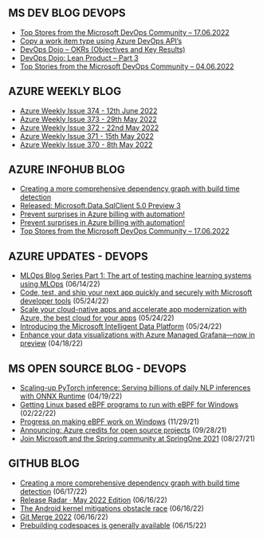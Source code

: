 ## MS DEV BLOG DEVOPS 

<!-- DEVBLOGDEVOPS:START -->
- [Top Stores from the Microsoft DevOps Community – 17.06.2022](https://devblogs.microsoft.com/devops/top-stores-from-the-microsoft-devops-community-17-06-2022/)
- [Copy a work item type using Azure DevOps API’s](https://devblogs.microsoft.com/devops/copy-a-work-item-type-using-azure-devops-apis-undocumented/)
- [DevOps Dojo – OKRs (Objectives and Key Results)](https://devblogs.microsoft.com/devops/devops-dojo-okrs-objectives-and-key-results/)
- [DevOps Dojo: Lean Product – Part 3](https://devblogs.microsoft.com/devops/devops-dojo-lean-product-part-3/)
- [Top Stories from the Microsoft DevOps Community – 04.06.2022](https://devblogs.microsoft.com/devops/top-stories-from-the-microsoft-devops-community-04-06-2022/)
<!-- DEVBLOGDEVOPS:END -->


## AZURE WEEKLY BLOG

<!-- AZUREWEEKLY:START -->
- [Azure Weekly Issue 374 - 12th June 2022](https://azureweekly.info/issue-374.html)
- [Azure Weekly Issue 373 - 29th May 2022](https://azureweekly.info/issue-373.html)
- [Azure Weekly Issue 372 - 22nd May 2022](https://azureweekly.info/issue-372.html)
- [Azure Weekly Issue 371 - 15th May 2022](https://azureweekly.info/issue-371.html)
- [Azure Weekly Issue 370 - 8th May 2022](https://azureweekly.info/issue-370.html)
<!-- AZUREWEEKLY:END -->

## AZURE INFOHUB BLOG 

<!-- AZUREINFOHUB:START -->
- [Creating a more comprehensive dependency graph with build time detection](https://github.blog/2022-06-17-creating-comprehensive-dependency-graph-build-time-detection/)
- [Released: Microsoft.Data.SqlClient 5.0 Preview 3](https://techcommunity.microsoft.com/t5/sql-server-blog/released-microsoft-data-sqlclient-5-0-preview-3/ba-p/3522399)
- [Prevent surprises in Azure billing with automation!](https://techcommunity.microsoft.com/t5/educator-developer-blog/prevent-surprises-in-azure-billing-with-automation/ba-p/3522127)
- [Prevent surprises in Azure billing with automation!](https://techcommunity.microsoft.com/t5/educator-developer-blog/prevent-surprises-in-azure-billing-with-automation/ba-p/3522127)
- [Top Stores from the Microsoft DevOps Community – 17.06.2022](https://devblogs.microsoft.com/devops/top-stores-from-the-microsoft-devops-community-17-06-2022/)
<!-- AZUREINFOHUB:END -->


## AZURE UPDATES - DEVOPS 

<!-- AZUREUPDATES:START -->

 - [MLOps Blog Series Part 1: The art of testing machine learning systems using MLOps](https://azure.microsoft.com/blog/mlops-blog-series-part-1-the-art-of-testing-machine-learning-systems-using-mlops/) (06/14/22)
 - [Code, test, and ship your next app quickly and securely with Microsoft developer tools](https://azure.microsoft.com/blog/code-test-and-ship-your-next-app-quickly-and-securely-with-microsoft-developer-tools/) (05/24/22)
 - [Scale your cloud-native apps and accelerate app modernization with Azure, the best cloud for your apps](https://azure.microsoft.com/blog/scale-your-cloudnative-apps-and-accelerate-app-modernization-with-azure-the-best-cloud-for-your-apps/) (05/24/22)
 - [Introducing the Microsoft Intelligent Data Platform](https://azure.microsoft.com/blog/introducing-the-microsoft-intelligent-data-platform/) (05/24/22)
 - [Enhance your data visualizations with Azure Managed Grafana—now in preview](https://azure.microsoft.com/blog/enhance-your-data-visualizations-with-azure-managed-grafana-now-in-preview/) (04/18/22)
<!-- AZUREUPDATES:END -->


## MS OPEN SOURCE BLOG - DEVOPS 

<!-- MSOPENSOURCEBLOG:START -->

 - [Scaling-up PyTorch inference: Serving billions of daily NLP inferences with ONNX Runtime](https://cloudblogs.microsoft.com/opensource/2022/04/19/scaling-up-pytorch-inference-serving-billions-of-daily-nlp-inferences-with-onnx-runtime/) (04/19/22)
 - [Getting Linux based eBPF programs to run with eBPF for Windows](https://cloudblogs.microsoft.com/opensource/2022/02/22/getting-linux-based-ebpf-programs-to-run-with-ebpf-for-windows/) (02/22/22)
 - [Progress on making eBPF work on Windows](https://cloudblogs.microsoft.com/opensource/2021/11/29/progress-on-making-ebpf-work-on-windows/) (11/29/21)
 - [Announcing: Azure credits for open source projects](https://cloudblogs.microsoft.com/opensource/2021/09/28/announcing-azure-credits-for-open-source-projects/) (09/28/21)
 - [Join Microsoft and the Spring community at SpringOne 2021](https://cloudblogs.microsoft.com/opensource/2021/08/27/join-microsoft-and-the-spring-community-at-springone-2021/) (08/27/21)
<!-- MSOPENSOURCEBLOG:END -->


## GITHUB BLOG


<!-- GITHUB:START -->

 - [Creating a more comprehensive dependency graph with build time detection](https://github.blog/2022-06-17-creating-comprehensive-dependency-graph-build-time-detection/) (06/17/22)
 - [Release Radar · May 2022 Edition](https://github.blog/2022-06-16-release-radar-may-2022/) (06/16/22)
 - [The Android kernel mitigations obstacle race](https://github.blog/2022-06-16-the-android-kernel-mitigations-obstacle-race/) (06/16/22)
 - [Git Merge 2022](https://github.blog/2022-06-15-git-merge-2022/) (06/16/22)
 - [Prebuilding codespaces is generally available](https://github.blog/2022-06-15-prebuilding-codespaces-is-generally-available/) (06/15/22)
<!-- GITHUB:END -->
